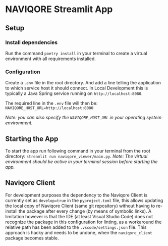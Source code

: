 # NAVIQORE Streamlit App

## Setup

### Install dependencies

Run the command `poetry install` in your terminal to create a virtual environment with all requirements installed.

### Configuration

Create a `.env` file in the root directory. And add a line telling the application to which service host it should connect. In Local Development this is typically a Java Spring service running on `http://localhost:8080`.

The required line in the `.env` file will then be: `NAVIQORE_HOST_URL=http://localhost:8080`

_Note: you can also specify the `NAVIQORE_HOST_URL` in your operating system environment._

## Starting the App

To start the app run following command in your terminal from the root directory: `streamlit run naviqore_viewer/main.py`. _Note: The virtual environment should be active in your terminal session before starting the app._

## Naviqore Client
For development purposes the dependency to the Naviqore Client is currently set as `develop=true` in the `pyproject.toml` file, this allows updating the local copy of Naviqore Client (same git repository) without having to re-install the package after every change (by means of symbolic links). A limitation however is that the IDE (at least Visual Studio Code) does not recognize the package in this configuration for linting, as a workaround the relative path has been added to the `.vscode/settings.json` file. This approach is hacky and needs to be undone, when the `naviqore_client` package becomes stable.
